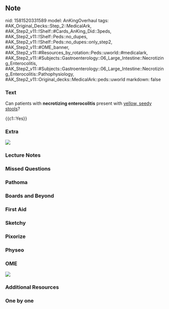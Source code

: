 ## Note
nid: 1581520331589
model: AnKingOverhaul
tags: #AK_Original_Decks::Step_2::MedicalArk, #AK_Step2_v11::!Shelf::#Cards_AnKing_Did::3peds, #AK_Step2_v11::!Shelf::Peds::no_dupes, #AK_Step2_v11::!Shelf::Peds::no_dupes::only_step2, #AK_Step2_v11::#OME_banner, #AK_Step2_v11::#Resources_by_rotation::Peds::uworld::#medicalark, #AK_Step2_v11::#Subjects::Gastroenterology::06_Large_Intestine::Necrotizing_Enterocolitis, #AK_Step2_v11::#Subjects::Gastroenterology::06_Large_Intestine::Necrotizing_Enterocolitis::Pathophysiology, #AK_Step2_v11::Original_decks::MedicalArk::peds::uworld
markdown: false

### Text
Can patients with <b>necrotizing enterocolitis</b> present with
<u>yellow, seedy stools</u>?
<div>
  {{c1::Yes}}
</div>

### Extra
<img src="paste-8d42c22cc869fa17f16afb7f30e1a6cb73bd6c03.jpg">

### Lecture Notes


### Missed Questions


### Pathoma


### Boards and Beyond


### First Aid


### Sketchy


### Pixorize


### Physeo


### OME
<div class="ome-widget">
  <a href="https://onlinemeded.org?ref=anki"><img src=
  "_OME_AnkiFlashcards_General_4.png"></a>
</div>

### Additional Resources


### One by one


